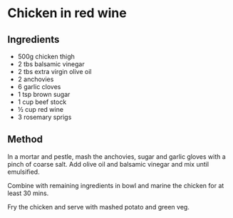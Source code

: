 # Chicken in red wine

## Ingredients

* 500g chicken thigh
* 2 tbs balsamic vinegar
* 2 tbs extra virgin olive oil
* 2 anchovies
* 6 garlic cloves
* 1 tsp brown sugar
* 1 cup beef stock
* ½ cup red wine
* 3 rosemary sprigs

## Method

In a mortar and pestle, mash the anchovies, sugar and garlic gloves with a pinch of coarse salt. Add olive oil and balsamic vinegar and mix until emulsified.

Combine with remaining ingredients in bowl and marine the chicken for at least 30 mins.

Fry the chicken and serve with mashed potato and green veg.
